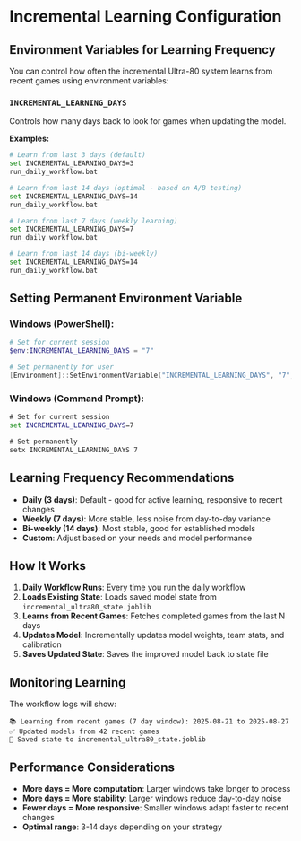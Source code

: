 # Incremental Learning Configuration

## Environment Variables for Learning Frequency

You can control how often the incremental Ultra-80 system learns from recent games using environment variables:

### `INCREMENTAL_LEARNING_DAYS`
Controls how many days back to look for games when updating the model.

**Examples:**

```bash
# Learn from last 3 days (default)
set INCREMENTAL_LEARNING_DAYS=3
run_daily_workflow.bat

# Learn from last 14 days (optimal - based on A/B testing)
set INCREMENTAL_LEARNING_DAYS=14
run_daily_workflow.bat

# Learn from last 7 days (weekly learning)
set INCREMENTAL_LEARNING_DAYS=7
run_daily_workflow.bat

# Learn from last 14 days (bi-weekly)
set INCREMENTAL_LEARNING_DAYS=14
run_daily_workflow.bat
```

## Setting Permanent Environment Variable

### Windows (PowerShell):
```powershell
# Set for current session
$env:INCREMENTAL_LEARNING_DAYS = "7"

# Set permanently for user
[Environment]::SetEnvironmentVariable("INCREMENTAL_LEARNING_DAYS", "7", "User")
```

### Windows (Command Prompt):
```cmd
# Set for current session
set INCREMENTAL_LEARNING_DAYS=7

# Set permanently
setx INCREMENTAL_LEARNING_DAYS 7
```

## Learning Frequency Recommendations

- **Daily (3 days)**: Default - good for active learning, responsive to recent changes
- **Weekly (7 days)**: More stable, less noise from day-to-day variance
- **Bi-weekly (14 days)**: Most stable, good for established models
- **Custom**: Adjust based on your needs and model performance

## How It Works

1. **Daily Workflow Runs**: Every time you run the daily workflow
2. **Loads Existing State**: Loads saved model state from `incremental_ultra80_state.joblib`
3. **Learns from Recent Games**: Fetches completed games from the last N days
4. **Updates Model**: Incrementally updates model weights, team stats, and calibration
5. **Saves Updated State**: Saves the improved model back to state file

## Monitoring Learning

The workflow logs will show:
```
📚 Learning from recent games (7 day window): 2025-08-21 to 2025-08-27
✅ Updated models from 42 recent games
💾 Saved state to incremental_ultra80_state.joblib
```

## Performance Considerations

- **More days = More computation**: Larger windows take longer to process
- **More days = More stability**: Larger windows reduce day-to-day noise
- **Fewer days = More responsive**: Smaller windows adapt faster to recent changes
- **Optimal range**: 3-14 days depending on your strategy
